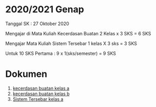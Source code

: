 # 2020/2021 Genap

Tanggal SK : 27 Oktober 2020

Mengajar di Mata Kuliah Kecerdasan Buatan
2 Kelas x 3 SKS = 6 SKS

Mengajar Mata Kuliah Sistem Tersebar
1 kelas X 3 sks = 3 SKS

Untuk 10 SKS Pertama :
9 x 1(sks/semester) = 9 SKS

# Dokumen

1. [kecerdasan buatan kelas a](ai1.pdf)
2. [kecerdasan buatan kelas b](ai2.pdf)
3. [Sistem Tersebar kelas a](sister.pdf)